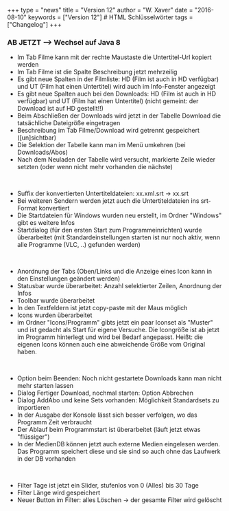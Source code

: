 +++
type = "news"
title = "Version 12"
author = "W. Xaver"
date = "2016-08-10"
keywords = ["Version 12"] # HTML Schlüsselwörter
tags = ["Changelog"]
+++

### AB JETZT --> Wechsel auf Java 8

- Im Tab Filme kann mit der rechte Maustaste die Untertitel-Url kopiert werden
- Im Tab Filme ist die Spalte Beschreibung jetzt mehrzeilig
- Es gibt neue Spalten in der Filmliste: HD (Film ist auch in HD verfügbar) und UT (Film hat einen Untertitel) wird auch im Info-Fenster angezeigt
- Es gibt neue Spalten auch bei den Downloads: HD (Film ist auch in HD verfügbar) und UT (Film hat einen Untertitel) (nicht gemeint: der Download ist auf HD gestellt!!)
- Beim Abschließen der Downloads wird jetzt in der Tabelle Download die tatsächliche Dateigröße eingetragen
- Beschreibung im Tab Filme/Download wird getrennt gespeichert ([un]sichtbar)
- Die Selektion der Tabelle kann man im Menü umkehren (bei Downloads/Abos)
- Nach dem Neuladen der Tabelle wird versucht, markierte Zeile wieder setzten (oder wenn nicht mehr vorhanden die nächste)

<br />

- Suffix der konvertierten Untertiteldateien: xx.xml.srt -> xx.srt
- Bei weiteren Sendern werden jetzt auch die Untertiteldateien ins srt-Format konvertiert
- Die Startdateien für Windows wurden neu erstellt, im Ordner "Windows" gibt es weitere Infos
- Startdialog (für den ersten Start zum Programmeinrichten) wurde überarbeitet
(mit Standardeinstellungen starten ist nur noch aktiv, wenn alle Programme (VLC, ..) gefunden werden)

<br />

- Anordnung der Tabs (Oben/Links und die Anzeige eines Icon kann in den Einstellungen geändert werden)
- Statusbar wurde überarbeitet: Anzahl selektierter Zeilen, Anordnung der Infos
- Toolbar wurde überarbeitet
- In den Textfeldern ist jetzt copy-paste mit der Maus möglich
- Icons wurden überarbeitet
- im Ordner "Icons/Programm" gibts jetzt ein paar Iconset als "Muster" und ist gedacht als Start für eigene Versuche. Die Icongröße ist ab jetzt im Programm hinterlegt und wird bei Bedarf angepasst. Heißt: die eigenen Icons können auch eine abweichende Größe vom Original haben.

<br />

- Option beim Beenden: Noch nicht gestartete Downloads kann man nicht mehr starten lassen
- Dialog Fertiger Download, nochmal starten: Option Abbrechen
- Dialog AddAbo und keine Sets vorhanden: Möglichkeit Standardsets zu importieren
- In der Ausgabe der Konsole lässt sich besser verfolgen, wo das Programm Zeit verbraucht
- Der Ablauf beim Programmstart ist überarbeitet (läuft jetzt etwas "flüssiger")
- In der MedienDB können jetzt auch externe Medien eingelesen werden. Das Programm speichert diese und sie sind so auch ohne das Laufwerk in der DB vorhanden

<br />

- Filter Tage ist jetzt ein Slider, stufenlos von 0 (Alles) bis 30 Tage
- Filter Länge wird gespeichert
- Neuer Button im Filter: alles Löschen -> der gesamte Filter wird gelöscht
